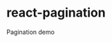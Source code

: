 # react-pagination
Pagination
demo

 <Pagination  pageCount={detailPageNum} queryFunc={this.queryFunc.bind(this)}/>
